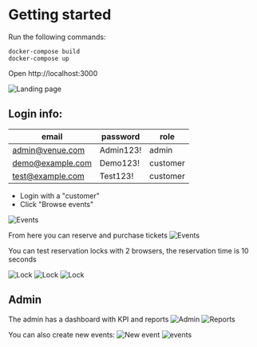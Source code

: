 # Getting started

Run the following commands:
```
docker-compose build
docker-compose up
```

Open http://localhost:3000

![Landing page](./screenshots/landing.png)

## Login info:

|email|password|role
|-|-|-|
  |admin@venue.com|Admin123!|admin|
  |demo@example.com|Demo123!|customer|
  |test@example.com|Test123!|customer|


- Login with a "customer"
- Click "Browse events"

![Events](./screenshots/events.png)

From here you can reserve and purchase tickets
![Events](./screenshots/reserve.png)

You can test reservation locks with 2 browsers, the reservation
time is 10 seconds

![Lock](./screenshots/lock-1.png)
![Lock](./screenshots/lock-2.png)
![Lock](./screenshots/lock-3.png)

## Admin

The admin has a dashboard with KPI and reports
![Admin](./screenshots/admin-dashboard.png)
![Reports](./screenshots/reports.png)

You can also create new events:
![New event](./screenshots/new-event.png)
![events](./screenshots/event-list.png)
